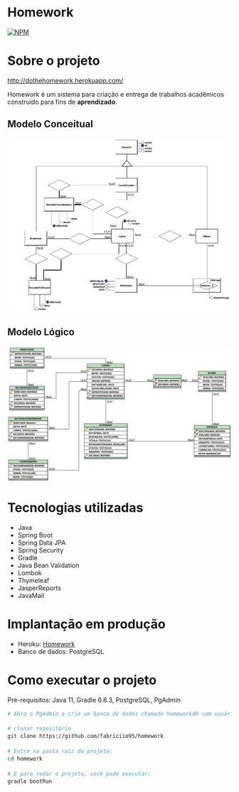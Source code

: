 # Homework
[![NPM](https://img.shields.io/github/license/fabriciio95/homework)](https://github.com/fabriciio95/homework/blob/master/LICENSE) 

# Sobre o projeto

http://dothehomework.herokuapp.com/

Homework é um sistema para criação e entrega de trabalhos acadêmicos construído para fins de **aprendizado**.

## Modelo Conceitual
![Conceitual](https://github.com/fabriciio95/arquivos-read-me/blob/master/arquivos-homework/modelo-conceitual.jpg)

## Modelo Lógico
![Lógico](https://github.com/fabriciio95/arquivos-read-me/blob/master/arquivos-homework/modelo-logico.jpg)

# Tecnologias utilizadas
- Java
- Spring Boot
- Spring Data JPA
- Spring Security
- Gradle
- Java Bean Validation
- Lombok
- Thymeleaf
- JasperReports
- JavaMail

# Implantação em produção
- Heroku: [Homework](http://dothehomework.herokuapp.com/)
- Banco de dados: PostgreSQL

# Como executar o projeto
Pré-requisitos: Java 11, Gradle 6.8.3, PostgreSQL, PgAdmin

```bash
# Abra o PgAdmin e crie um banco de dados chamado homeworkdb com usuário postgres e senha admin

# clonar repositório
git clone https://github.com/fabriciio95/homework

# Entre na pasta raiz do projeto:
cd homework

# E para rodar o projeto, você pode executar:
gradle bootRun
```
